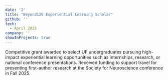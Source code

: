 ```yaml
---
date: '2'
title: "Beyond120 Experiential Learning Scholar"
github: ''
tech:
  - April 2025
company: ''
showInProjects: true
---
```


Competitive grant awarded to select UF undergraduates pursuing high-impact experiential learning opportunities such as internships, research, or national conference presentations. Received funding to support travel for presenting first-author research at the Society for Neuroscience conference in Fall 2025.